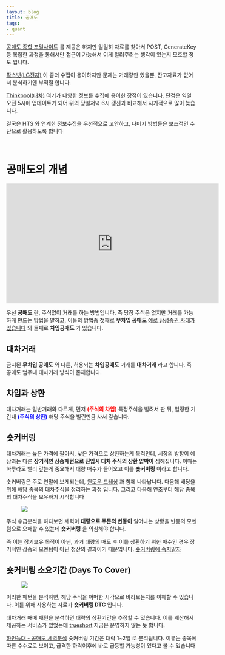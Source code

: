 ```yaml
---
layout: blog
title: 공매도 
tags:
- quant
---
```


[공매도 종합 포털사이트](http://short.krx.co.kr/main/main.jsp) 를 제공은 하지만 일일히 자료를 찾아서 POST, GenerateKey 등 복잡한 과정을 통해서만 접근이 가능해서 이게 알려주려는 생각이 있는지 모호할 정도 입니다.

[팍스넷(LG전자)](http://www.paxnet.co.kr/stock/analysis/selling?abbrSymbol=066570) 이 좀더 수집이 용이하지만 문제는 거래량만 있을뿐, 잔고자료가 없어서 분석하기엔 부적절 합니다.

[Thinkpool(대차)](http://thinkpool.com/itemanal/i/loanTransaction.jsp?code=005930) 여기가 다양한 정보를 수집에 용이한 장점이 있습니다. 단점은 익일 오전 5시에 업데이트가 되어 위의 당일저녁 6시 갱신과 비교해서 시기적으로 많이 늦습니다.

결국은 HTS 와 연계한 정보수집을 우선적으로 고안하고, 나머지 방법들은 보조적인 수단으로 활용하도록 합니다

<br/>

# 공매도의 개념

<iframe width="560" height="315" src="https://www.youtube.com/embed/KCDFmpVr8cs?start=310" frameborder="0" allow="accelerometer; autoplay; encrypted-media; gyroscope; picture-in-picture" allowfullscreen>
</iframe>

우선 **공매도** 란, 주식없이 거래를 하는 방법입니다. 즉 당장 주식은 없지만 거래를 가능하게 만드는 방법을 말하고, 이들의 방법중 첫째로 **무차입 공매도** [예로 삼성증권 사태가 있습니다](https://namu.wiki/w/%EC%82%BC%EC%84%B1%EC%A6%9D%EA%B6%8C%20%EC%9C%A0%EB%A0%B9%EC%A3%BC%EC%8B%9D%20%EC%82%AC%ED%83%9C) 와 둘째로 **차입공매도** 가 있습니다.

## 대차거래

금지된 **무차입 공매도** 와 다른, 허용되는 **차입공매도** 거래를 **대차거래** 라고 합니다. 즉 공매도 범주내 대차거래 방식이 존재합니다.

## 차입과 상환

대차거래는 일반거래와 다르게, 먼저 **<span style="color:red">(주식의 차입)</span>** 특정주식을 빌려서 판 뒤, 일정한 기간내 **<span style="color:blue">(주식의 상환)</span>** 해당 주식을 빌린만큼 사서 갚습니다.

## 숏커버링

대차거래는 높은 가격에 팔아서, 낮은 가격으로 상환하는게 목적인데, 시장의 방향이 예상과는 다른 **장기적인 상승패턴으로 진입시 대차 주식의 상환 압박이** 심해집니다. 이때는 하루라도 빨리 갚는게 중요해서 대량 매수가 들어오고 이를 **숏커버링** 이라고 합니다.

숏커버링은 주로 연말에 보게되는데, [윈도우 드레싱](https://politicstory.tistory.com/1062) 과 함께 나타납니다. 다음해 배당을 위해 해당 종목의 대차주식을 정리하는 과정 입니다. 그리고 다음해 연초부터 해당 종목의 대차주식을 보유하기 시작합니다

<figure class="align-center">
  <img src="{{site.baseurl}}/assets/images/stock/short-kl.jpg">
</figure>

주식 수급분석을 하다보면 세력이 **대량으로 주문의 변동이** 일어나는 상황을 반등의 모멘텀으로 오해할 수 있는데 **숏커버링** 을 의심해야 합니다.

즉 이는 장기보유 목적이 아닌, 과거 대량의 매도 후 이를 상환하기 위한 매수인 경우 장기적인 상승의 모멘텀이 아닌 청산의 결과이기 때문입니다. [숏커버링에 속지말자](http://www.hankookilbo.com/News/Read/201511241917008279)


## 숏커버링 소요기간 (Days To Cover)

<figure class="align-center">
  <img src="{{site.baseurl}}/assets/images/stock/short-lg.jpg">
</figure>

이러한 패턴을 분석하면, 해당 주식을 어떠한 시각으로 바라보는지를 이해할 수 있습니다. 이를 위해 사용하는 자료가 **숏커버링 DTC** 입니다. 

대차거래 매매 패턴을 분석하면 대략의 상환기간을 추정할 수 있습니다. 이를 계산해서 제공하는 서비스가 있었는데 [trueshort]() 지금은 운영하지 않는 듯 합니다.

[하얀늑대 - 공매도 세력분석](https://blog.naver.com/jish2/221434464468) 숏커버링 기간은 대략 1~2일 로 분석됩니다. 이유는 종목에 따른 수수료로 보이고, 급격한 하락이후에 바로 급등할 가능성이 있다고 볼 수 있습니다
